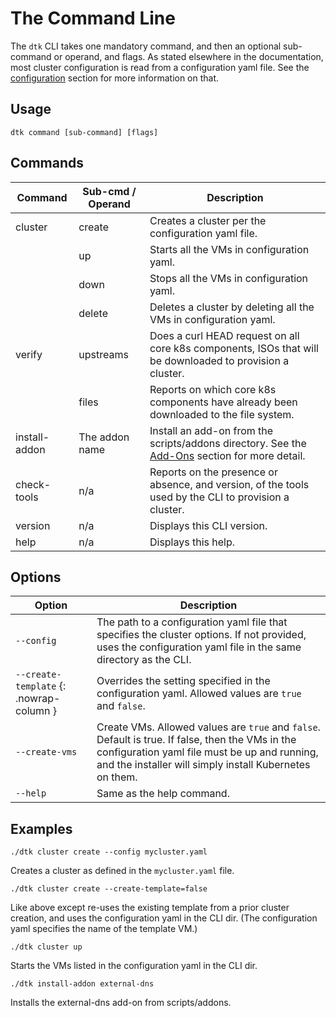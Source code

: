 # The Command Line

The `dtk` CLI takes one mandatory command, and then an optional sub-command or operand, and flags. As stated elsewhere in the documentation, most cluster configuration is read from a configuration yaml file. See the [configuration](configuration.md) section for more information on that.

## Usage

```
dtk command [sub-command] [flags]
```

## Commands

| Command | Sub-cmd / Operand | Description |
|-|-|-|
| cluster | create | Creates a cluster per the configuration yaml file. |
| | up | Starts all the VMs in configuration yaml. |
| | down | Stops all the VMs in configuration yaml. |
| | delete | Deletes a cluster by deleting all the VMs in configuration yaml. |
| verify | upstreams | Does a curl HEAD request on all core k8s components, ISOs that will be downloaded to provision a cluster. |
| | files | Reports on which core k8s components have already been downloaded to the file system. |
| install-addon | The addon name | Install an add-on from the scripts/addons directory. See the [Add-Ons](add-ons.md) section for more detail. |
| check-tools | n/a | Reports on the presence or absence, and version, of the tools used by the CLI to provision a cluster. |
| version | n/a | Displays this CLI version. |
| help | n/a | Displays this help. |


## Options

| Option | Description |
|-|-|
| `--config` | The path to a configuration yaml file that specifies the cluster options. If not provided, uses the configuration yaml file in the same directory as the CLI. |
| `--create-template` {: .nowrap-column } | Overrides the setting specified in the configuration yaml. Allowed values are `true` and `false`. |
| `--create-vms` | Create VMs. Allowed values are `true` and `false`. Default is true. If false, then the VMs in the configuration yaml file must be up and running, and the installer will simply install Kubernetes on them. |
| `--help` | Same as the help command. |

## Examples

```
./dtk cluster create --config mycluster.yaml
```

Creates a cluster as defined in the `mycluster.yaml` file.

```
./dtk cluster create --create-template=false
```

Like above except re-uses the existing template from a prior cluster creation, and uses the configuration yaml in the CLI dir. (The configuration yaml specifies the name of the template VM.)

```
./dtk cluster up
```

Starts the VMs listed in the configuration yaml in the CLI dir.

```
./dtk install-addon external-dns
```

Installs the external-dns add-on from scripts/addons.
